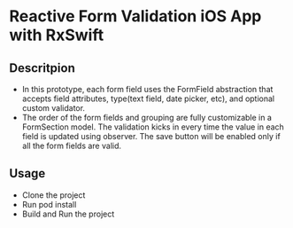 # Reactive Form Validation iOS App with RxSwift

## Descritpion
- In this prototype, each form field uses the FormField abstraction that accepts field attributes, type(text field, date picker, etc), and optional custom validator. 
- The order of the form fields and grouping are fully customizable in a FormSection model. The validation kicks in every time the value in each field is updated using observer. The save button will be enabled only if all the form fields are valid.

## Usage
- Clone the project
- Run pod install
- Build and Run the project